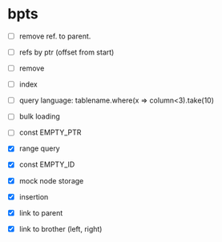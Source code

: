 # bpts

- [ ] remove ref. to parent.
- [ ] refs by ptr (offset from start)
- [ ] remove
- [ ] index
- [ ] query language: tablename.where(x => column<3).take(10)
- [ ] bulk loading

- [ ] const EMPTY_PTR
- [x] range query
- [x] const EMPTY_ID
- [x] mock node storage
- [x] insertion
- [x] link to parent
- [x] link to brother (left, right)

